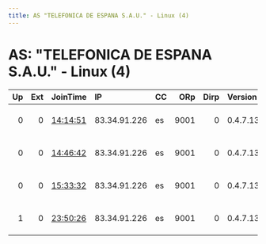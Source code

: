 ```yaml
---
title: AS "TELEFONICA DE ESPANA S.A.U." - Linux (4)
---
```


# AS: "TELEFONICA DE ESPANA S.A.U." - Linux (4)

|   Up |   Ext | JoinTime                                                                                              | IP           | CC   |   ORp |   Dirp | Version   | Contact                   | Nickname        |   eFamMembers |
|-----:|------:|:------------------------------------------------------------------------------------------------------|:-------------|:-----|------:|-------:|:----------|:--------------------------|:----------------|--------------:|
|    0 |     0 | [14:14:51](https://nusenu.github.io/OrNetStats/w/relay/17C413E2B5954D1AECAD89043463A035327427F1.html) | 83.34.91.226 | es   |  9001 |      0 | 0.4.7.13  | Random Person nobody@tor. | anonymousweasel |             1 |
|    0 |     0 | [14:46:42](https://nusenu.github.io/OrNetStats/w/relay/F4B17E0CED26594E07F84D25E4E6F7D2C7361A18.html) | 83.34.91.226 | es   |  9001 |      0 | 0.4.7.13  | Random Person nobody@tor. | anonymousweasel |             1 |
|    0 |     0 | [15:33:32](https://nusenu.github.io/OrNetStats/w/relay/1ADDABE22EFC4C734BA9A8760F1D452DC2E86BD2.html) | 83.34.91.226 | es   |  9001 |      0 | 0.4.7.13  | Random Person nobody@tor. | anonymousweasel |             1 |
|    1 |     0 | [23:50:26](https://nusenu.github.io/OrNetStats/w/relay/8CE1F78B87FAEC6632A8860A0EB96033F04BCCC0.html) | 83.34.91.226 | es   |  9001 |      0 | 0.4.7.13  | Random Person nobody@tor. | anonymousweasel |             1 |
